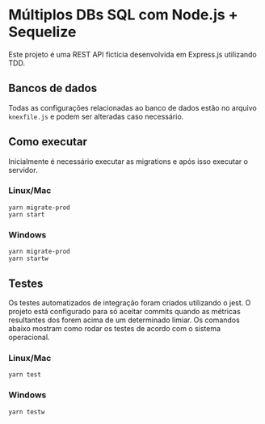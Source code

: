 # Múltiplos DBs SQL com Node.js + Sequelize

Este projeto é uma REST API fictícia desenvolvida em Express.js utilizando TDD.

## Bancos de dados

Todas as configurações relacionadas ao banco de dados estão no arquivo `knexfile.js` e podem ser alteradas caso necessário.

##  Como executar

Inicialmente é necessário executar as migrations e após isso executar o servidor.

### Linux/Mac

    yarn migrate-prod
    yarn start

### Windows

    yarn migrate-prod
    yarn startw

## Testes

Os testes automatizados de integração foram criados utilizando o jest. O projeto está configurado para só aceitar commits quando as métricas resultantes dos forem acima de um determinado limiar. Os comandos abaixo mostram como rodar os testes de acordo com o sistema operacional.

### Linux/Mac

    yarn test

### Windows

    yarn testw
